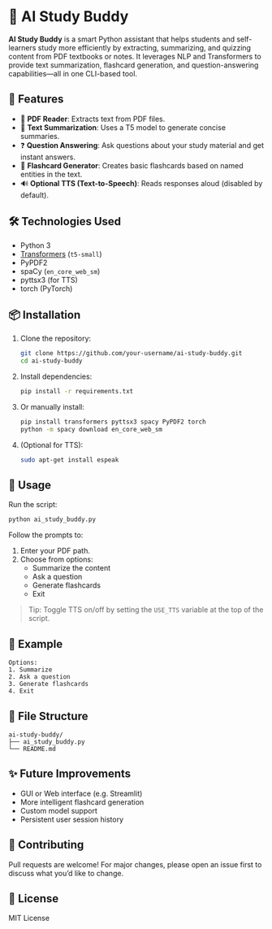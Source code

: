 
# 🧠 AI Study Buddy

**AI Study Buddy** is a smart Python assistant that helps students and self-learners study more efficiently by extracting, summarizing, and quizzing content from PDF textbooks or notes. It leverages NLP and Transformers to provide text summarization, flashcard generation, and question-answering capabilities—all in one CLI-based tool.

## 🚀 Features

- 📄 **PDF Reader**: Extracts text from PDF files.
- 📝 **Text Summarization**: Uses a T5 model to generate concise summaries.
- ❓ **Question Answering**: Ask questions about your study material and get instant answers.
- 🧾 **Flashcard Generator**: Creates basic flashcards based on named entities in the text.
- 🔊 **Optional TTS (Text-to-Speech)**: Reads responses aloud (disabled by default).

## 🛠️ Technologies Used

- Python 3
- [Transformers](https://huggingface.co/transformers/) (`t5-small`)
- PyPDF2
- spaCy (`en_core_web_sm`)
- pyttsx3 (for TTS)
- torch (PyTorch)

## 📦 Installation

1. Clone the repository:
   ```bash
   git clone https://github.com/your-username/ai-study-buddy.git
   cd ai-study-buddy
   ```

2. Install dependencies:
   ```bash
   pip install -r requirements.txt
   ```

3. Or manually install:
   ```bash
   pip install transformers pyttsx3 spacy PyPDF2 torch
   python -m spacy download en_core_web_sm
   ```

4. (Optional for TTS):
   ```bash
   sudo apt-get install espeak
   ```

## 🧪 Usage

Run the script:

```bash
python ai_study_buddy.py
```

Follow the prompts to:

1. Enter your PDF path.
2. Choose from options:
   - Summarize the content
   - Ask a question
   - Generate flashcards
   - Exit

> Tip: Toggle TTS on/off by setting the `USE_TTS` variable at the top of the script.

## 🧠 Example

```
Options:
1. Summarize
2. Ask a question
3. Generate flashcards
4. Exit
```

## 📁 File Structure

```
ai-study-buddy/
├── ai_study_buddy.py
└── README.md
```

## ✨ Future Improvements

- GUI or Web interface (e.g. Streamlit)
- More intelligent flashcard generation
- Custom model support
- Persistent user session history

## 🤝 Contributing

Pull requests are welcome! For major changes, please open an issue first to discuss what you’d like to change.

## 📄 License

MIT License
